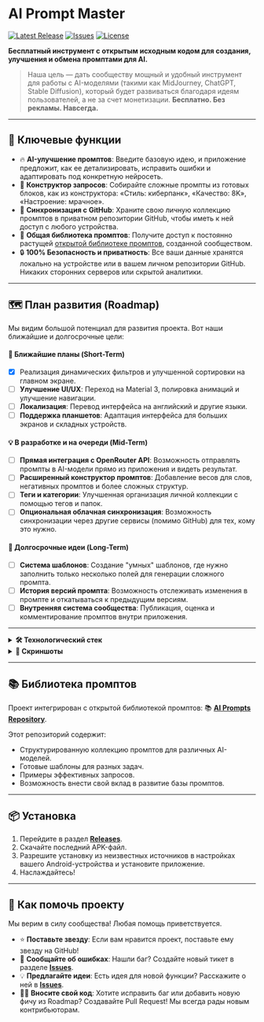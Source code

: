 # AI Prompt Master

[![Latest Release](https://img.shields.io/github/v/release/arnyigor/aipromptmaster?style=for-the-badge)](https://github.com/arnyigor/aipromptmaster/releases)
[![Issues](https://img.shields.io/github/issues/arnyigor/aipromptmaster?style=for-the-badge)](https://github.com/arnyigor/aipromptmaster/issues)
[![License](https://img.shields.io/github/license/arnyigor/aipromptmaster?style=for-the-badge)](LICENSE)

**Бесплатный инструмент с открытым исходным кодом для создания, улучшения и обмена промптами для AI.**

> Наша цель — дать сообществу мощный и удобный инструмент для работы с AI-моделями (такими как MidJourney, ChatGPT, Stable Diffusion), который будет развиваться благодаря идеям пользователей, а не за счет монетизации. **Бесплатно. Без рекламы. Навсегда.**

---

## 🚀 Ключевые функции

-   🔥 **AI-улучшение промптов**: Введите базовую идею, и приложение предложит, как ее детализировать, исправить ошибки и адаптировать под конкретную нейросеть.
-   🎨 **Конструктор запросов**: Собирайте сложные промпты из готовых блоков, как из конструктора: «Стиль: киберпанк», «Качество: 8K», «Настроение: мрачное».
-   🔄 **Синхронизация с GitHub**: Храните свою личную коллекцию промптов в приватном репозитории GitHub, чтобы иметь к ней доступ с любого устройства.
-   👥 **Общая библиотека промптов**: Получите доступ к постоянно растущей [открытой библиотеке промптов](https://github.com/arnyigor/aiprompts), созданной сообществом.
-   🔒 **100% Безопасность и приватность**: Все ваши данные хранятся локально на устройстве или в вашем личном репозитории GitHub. Никаких сторонних серверов или скрытой аналитики.

---

## 🗺️ План развития (Roadmap)

Мы видим большой потенциал для развития проекта. Вот наши ближайшие и долгосрочные цели:

#### 🎯 Ближайшие планы (Short-Term)
-   [x] Реализация динамических фильтров и улучшенной сортировки на главном экране.
-   [ ] **Улучшение UI/UX**: Переход на Material 3, полировка анимаций и улучшение навигации.
-   [ ] **Локализация**: Перевод интерфейса на английский и другие языки.
-   [ ] **Поддержка планшетов**: Адаптация интерфейса для больших экранов и складных устройств.

#### 💡 В разработке и на очереди (Mid-Term)
-   [ ] **Прямая интеграция с OpenRouter API**: Возможность отправлять промпты в AI-модели прямо из приложения и видеть результат.
-   [ ] **Расширенный конструктор промптов**: Добавление весов для слов, негативных промптов и более сложных структур.
-   [ ] **Теги и категории**: Улучшенная организация личной коллекции с помощью тегов и папок.
-   [ ] **Опциональная облачная синхронизация**: Возможность синхронизации через другие сервисы (помимо GitHub) для тех, кому это нужно.

#### 🌟 Долгосрочные идеи (Long-Term)
-   [ ] **Система шаблонов**: Создание "умных" шаблонов, где нужно заполнить только несколько полей для генерации сложного промпта.
-   [ ] **История версий промпта**: Возможность отслеживать изменения в промпте и откатываться к предыдущим версиям.
-   [ ] **Внутренняя система сообщества**: Публикация, оценка и комментирование промптов внутри приложения.

---

<details>
<summary><b>🛠️ Технологический стек</b></summary>
<br>
Проект построен на современном стеке технологий для Android, что делает его быстрым, надежным и легким для поддержки:
<ul>
  <li><b>Язык</b>: 100% <a href="https://kotlinlang.org/">Kotlin</a></li>
  <li><b>Асинхронность</b>: <a href="https://kotlinlang.org/docs/coroutines-guide.html">Kotlin Coroutines</a> & <a href="https://kotlinlang.org/docs/flow.html">Flow</a></li>
  <li><b>Архитектура</b>: MVVM (Model-View-ViewModel)</li>
  <li><b>UI</b>: Android Views с XML, Material Design 3 Components.</li>
  <li><b>DI (Внедрение зависимостей)</b>: <a href="https://developer.android.com/training/dependency-injection/hilt-android">Dagger 2 / Hilt</a></li>
  <li><b>Сеть</b>: <a href="https://square.github.io/retrofit/">Retrofit</a> & <a href="https://square.github.io/okhttp/">OkHttp</a></li>
  <li><b>База данных</b>: <a href="https://developer.android.com/training/data-storage/room">Room</a></li>
  <li><b>Работа со списками</b>: <a href="https://developer.android.com/topic/libraries/architecture/paging/v3-overview">Paging 3</a></li>
  <li><b>Навигация</b>: <a href="https://developer.android.com/guide/navigation">Jetpack Navigation Component</a></li>
</ul>
</details>

<details>
<summary><b>📸 Скриншоты</b></summary>
<br>
<table>
  <tr>
    <td align="center"><b>Главный экран</b></td>
    <td align="center"><b>Чат с ИИ</b></td>
  </tr>
  <tr>
    <td><img src="screenshots/home_screen.png" alt="Главная" width="300"/></td>
    <td><img src="screenshots/chat_screen.png" alt="Чат" width="300"/></td>
  </tr>
  <tr>
    <td align="center"><i>Список промптов с поиском в реальном времени.</i></td>
    <td align="center"><i>Общение с ИИ моделями и стриминг ответов.</i></td>
  </tr>
</table>
</details>

---
## 📚 Библиотека промптов
Проект интегрирован с открытой библиотекой промптов: 📚 **[AI Prompts Repository](https://github.com/arnyigor/aiprompts)**.

Этот репозиторий содержит:
- Структурированную коллекцию промптов для различных AI-моделей.
- Готовые шаблоны для разных задач.
- Примеры эффективных запросов.
- Возможность внести свой вклад в развитие базы промптов.

---
## 📦 Установка
1.  Перейдите в раздел **[Releases](https://github.com/arnyigor/aipromptmaster/releases)**.
2.  Скачайте последний APK-файл.
3.  Разрешите установку из неизвестных источников в настройках вашего Android-устройства и установите приложение.
4.  Наслаждайтесь!

---
## 🙌 Как помочь проекту
Мы верим в силу сообщества! Любая помощь приветствуется.

-   ⭐ **Поставьте звезду**: Если вам нравится проект, поставьте ему звезду на GitHub!
-   🐞 **Сообщайте об ошибках**: Нашли баг? Создайте новый тикет в разделе **[Issues](https://github.com/arnyigor/aipromptmaster/issues)**.
-   💡 **Предлагайте идеи**: Есть идея для новой функции? Расскажите о ней в **[Issues](https://github.com/arnyigor/aipromptmaster/issues)**.
-   🧑‍💻 **Вносите свой код**: Хотите исправить баг или добавить новую фичу из Roadmap? Создавайте Pull Request! Мы всегда рады новым контрибьюторам.
